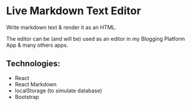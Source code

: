 # Live Markdown Text Editor

Write markdown text & render it as an HTML.

The editor can be (and will be) used as an editor in my Blogging Platform App & many others apps.

## Technologies:
- React
- React Markdown
- localStorage (to simulate database)
- Bootstrap 